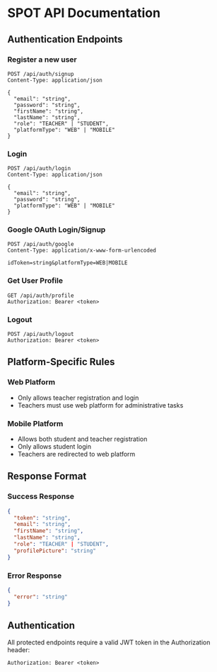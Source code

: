 # SPOT API Documentation

## Authentication Endpoints

### Register a new user
```http
POST /api/auth/signup
Content-Type: application/json

{
  "email": "string",
  "password": "string",
  "firstName": "string",
  "lastName": "string",
  "role": "TEACHER" | "STUDENT",
  "platformType": "WEB" | "MOBILE"
}
```

### Login
```http
POST /api/auth/login
Content-Type: application/json

{
  "email": "string",
  "password": "string",
  "platformType": "WEB" | "MOBILE"
}
```

### Google OAuth Login/Signup
```http
POST /api/auth/google
Content-Type: application/x-www-form-urlencoded

idToken=string&platformType=WEB|MOBILE
```

### Get User Profile
```http
GET /api/auth/profile
Authorization: Bearer <token>
```

### Logout
```http
POST /api/auth/logout
Authorization: Bearer <token>
```

## Platform-Specific Rules

### Web Platform
- Only allows teacher registration and login
- Teachers must use web platform for administrative tasks

### Mobile Platform
- Allows both student and teacher registration
- Only allows student login
- Teachers are redirected to web platform

## Response Format

### Success Response
```json
{
  "token": "string",
  "email": "string",
  "firstName": "string",
  "lastName": "string",
  "role": "TEACHER" | "STUDENT",
  "profilePicture": "string"
}
```

### Error Response
```json
{
  "error": "string"
}
```

## Authentication
All protected endpoints require a valid JWT token in the Authorization header:
```http
Authorization: Bearer <token>
```

